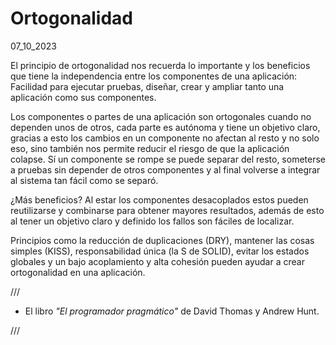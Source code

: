 # Ortogonalidad
07_10_2023

El principio de ortogonalidad nos recuerda lo importante y los beneficios que tiene la independencia entre los componentes de una aplicación: Facilidad para ejecutar pruebas, diseñar, crear y ampliar tanto una aplicación como sus componentes.

Los componentes o partes de una aplicación son ortogonales cuando no dependen unos de otros, cada parte es autónoma y tiene un objetivo claro, gracias a esto los cambios en un componente no afectan al resto y no solo eso, sino también nos permite reducir el riesgo de que la aplicación colapse. Sí un componente se rompe se puede separar del resto, someterse a pruebas sin depender de otros componentes y al final volverse a integrar al sistema tan fácil como se separó.

¿Más beneficios? Al estar los componentes desacoplados estos pueden reutilizarse y combinarse para obtener mayores resultados, además de esto al tener un objetivo claro y definido los fallos son fáciles de localizar.

Principios como la reducción de duplicaciones (DRY), mantener las cosas simples (KISS), responsabilidad única (la S de SOLID), evitar los estados globales y un bajo acoplamiento y alta cohesión pueden ayudar a crear ortogonalidad en una aplicación.

///

* El libro *"El programador pragmático"* de David Thomas y Andrew Hunt.

///